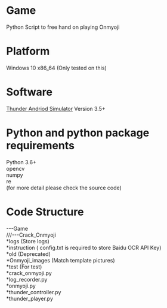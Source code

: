 # Game
Python Script to free hand on playing Onmyoji
# Platform
Windows 10 x86_64 (Only tested on this)
# Software
[Thunder Andriod Simulator](https://www.ldmnq.com) Version 3.5+
# Python and python package requirements
Python 3.6+  
opencv  
numpy  
re  
(for more detail please check the source code)
# Code Structure
---Game  
///---Crack_Onmyoji  
*logs (Store logs)  
*instruction ( config.txt is required to store Baidu OCR API Key)  
*old (Deprecated)  
*Onmyoji_images (Match template pictures)  
*test (For test)  
*crack_onmyoji.py  
*log_recorder.py  
*onmyoji.py  
*thunder_controller.py  
*thunder_player.py  
